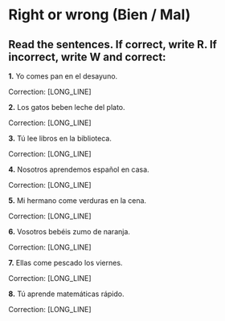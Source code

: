 # Right or wrong (Bien / Mal)

## Read the sentences. If correct, write R. If incorrect, write W and correct:

**1.** Yo comes pan en el desayuno. 

   Correction: [LONG_LINE]

**2.** Los gatos beben leche del plato. 

   Correction: [LONG_LINE]

**3.** Tú lee libros en la biblioteca. 

   Correction: [LONG_LINE]

**4.** Nosotros aprendemos español en casa. 

   Correction: [LONG_LINE]

**5.** Mi hermano come verduras en la cena. 

   Correction: [LONG_LINE]

**6.** Vosotros bebéis zumo de naranja. 

   Correction: [LONG_LINE]

**7.** Ellas come pescado los viernes. 

   Correction: [LONG_LINE]

**8.** Tú aprende matemáticas rápido. 

   Correction: [LONG_LINE]
